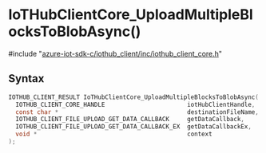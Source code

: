 # IoTHubClientCore_UploadMultipleBlocksToBlobAsync()

\#include "[azure-iot-sdk-c/iothub_client/inc/iothub_client_core.h](../iot-c-ref-iothub-client-core-h.md)"  

## Syntax

```C
IOTHUB_CLIENT_RESULT IoTHubClientCore_UploadMultipleBlocksToBlobAsync(
  IOTHUB_CLIENT_CORE_HANDLE                       iotHubClientHandle,
  const char *                                    destinationFileName,
  IOTHUB_CLIENT_FILE_UPLOAD_GET_DATA_CALLBACK     getDataCallback,
  IOTHUB_CLIENT_FILE_UPLOAD_GET_DATA_CALLBACK_EX  getDataCallbackEx,
  void *                                          context
);
```

